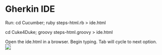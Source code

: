 Gherkin IDE
======

Run:
   cd Cucumber; ruby steps-html.rb > ide.html
   
   <or>
   
   cd Cuke4Duke; groovy steps-html.groovy > ide.html
   
Open the ide.html in a browser. Begin typing. Tab will cycle to next option.  
<img src="raw/master/example.gif" style="border: 1px dashed gray"></img>
